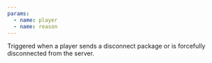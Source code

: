 ```yaml
---
params:
  - name: player
  - name: reason
---
```


Triggered when a player sends a disconnect package or is forcefully disconnected
from the server.
